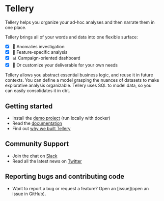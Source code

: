# Tellery


Tellery helps you organize your ad-hoc analyses and then narrate them in one place.

Tellery brings all of your words and data into one flexible surface:

* [x] 🤖 Anomalies investigation
* [x] 📝 Feature-specific analysis
* [x] 📊 Campaign-oriented dashboard
* [x] 🙌 Or customize your deliverable for your own needs

Tellery allows you abstract essential business logic, and reuse it in future contexts. You can define a model grasping the nuances of datasets to make explorative analysis organizable. Tellery uses SQL to model data, so you can easily consolidates it in dbt.


## Getting started

* Install the [demo project](https://tellery.io/docs/getting-started/quick-setup) (run locally with docker)
* Read the [documentation](https://tellery.io/docs/)
* Find out [why we built Tellery](https://tellery.io/docs/about)


## Community Support

* Join the chat on [Slack](https://join.slack.com/t/telleryio/shared_invite/zt-s37tgvo7-QBdpggK_uG6QqJVWhSXlFg)
* Read all the latest news on [Twitter](https://twitter.com/telleryhq)


## Reporting bugs and contributing code

* Want to report a bug or request a feature? Open an [issue](open an issue in GitHub).
